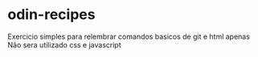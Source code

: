 # odin-recipes
Exercicio simples para relembrar comandos basicos de git e html apenas
Não sera utilizado css e javascript